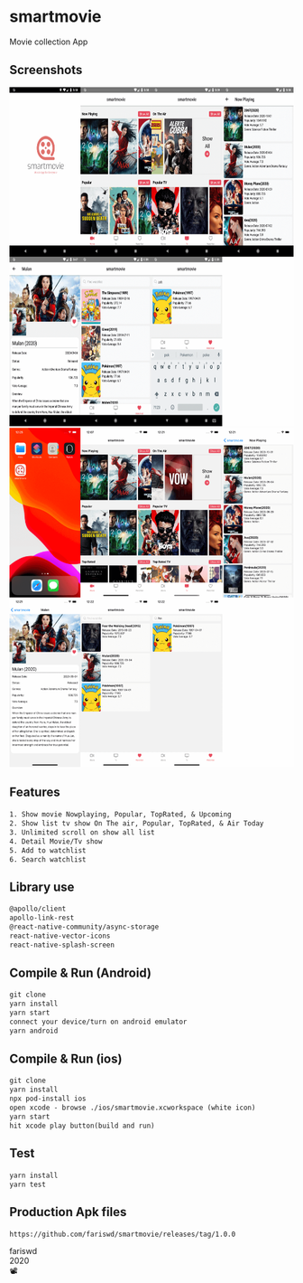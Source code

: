 # smartmovie
Movie collection App

## Screenshots
<img src="https://raw.githubusercontent.com/fariswd/smartmovie/master/ssandroid.png" height="600">  
<img src="https://raw.githubusercontent.com/fariswd/smartmovie/master/ssios.png" height="600">

## Features
```
1. Show movie Nowplaying, Popular, TopRated, & Upcoming
2. Show list tv show On The air, Popular, TopRated, & Air Today
3. Unlimited scroll on show all list
4. Detail Movie/Tv show
5. Add to watchlist
6. Search watchlist
```

## Library use
```
@apollo/client
apollo-link-rest
@react-native-community/async-storage
react-native-vector-icons
react-native-splash-screen
```

## Compile & Run (Android)
```
git clone
yarn install
yarn start
connect your device/turn on android emulator
yarn android
```

## Compile & Run (ios)
```
git clone
yarn install
npx pod-install ios
open xcode - browse ./ios/smartmovie.xcworkspace (white icon)
yarn start
hit xcode play button(build and run)
```

## Test
```
yarn install
yarn test
```

## Production Apk files
```
https://github.com/fariswd/smartmovie/releases/tag/1.0.0
```


fariswd  
2020  
📽